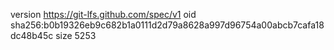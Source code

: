 version https://git-lfs.github.com/spec/v1
oid sha256:b0b19326eb9c682b1a0111d2d79a8628a997d96754a00abcb7cafa18dc48b45c
size 5253
